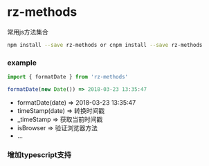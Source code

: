 # rz-methods
常用js方法集合

```sh
npm install --save rz-methods or cnpm install --save rz-methods
```

### example
```JavaScript
import { formatDate } from 'rz-methods'

formatDate(new Date()) => 2018-03-23 13:35:47

```

- formatDate(date)  => 2018-03-23 13:35:47
- timeStamp(date) => 转换时间戳
- _timeStamp => 获取当前时间戳
- isBrowser => 验证浏览器方法
- ...

### 增加typescript支持